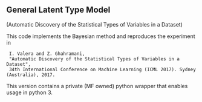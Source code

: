 General Latent Type Model
---
(Automatic Discovery of the Statistical Types of Variables in a Dataset)

This code implements the Bayesian method and reproduces the experiment in 

     I. Valera and Z. Ghahramani, 
     "Automatic Discovery of the Statistical Types of Variables in a Dataset", 
     34th International Conference on Machine Learning (ICML 2017). Sydney (Australia), 2017.

This version contains a private (MF owned) python wrapper that enables usage in python 3.

